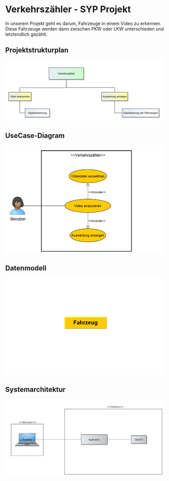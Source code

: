 # Verkehrszähler - SYP Projekt
In unserem Projekt geht es darum, Fahrzeuge in einem Video zu erkennen. Diese Fahrzeuge werden dann zwischen PKW oder LKW unterschieden und letztendlich gezählt.
## Projektstrukturplan
![alt text](https://github.com/ivonnegattringer/Verkaehrszaehler_3AHIF/blob/master/Bilder/projektstrukturplan_neu.PNG)
## UseCase-Diagram
![alt text](https://github.com/ivonnegattringer/Verkaehrszaehler_3AHIF/blob/master/Bilder/UseCaseDiagram_neu.png)
## Datenmodell
![alt text](https://github.com/ivonnegattringer/Verkaehrszaehler_3AHIF/blob/master/Bilder/Klassendiagramm_neu.PNG)
## Systemarchitektur
![alt text](https://github.com/ivonnegattringer/Verkaehrszaehler_3AHIF/blob/master/Bilder/Systemarchitektur_neu.png)
